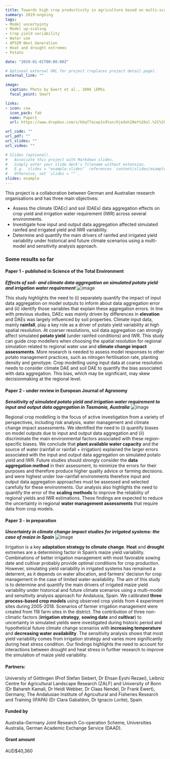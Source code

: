 ```yaml
---
title: Towards high crop productivity in agriculture based on multi-scale modelling and climate change impact studies
summary: 2019-ongoing
tags:
- Model uncertainty
- Model up-scaling
- Crop yield variability
- Water use
- APSIM Next Generation
- Heat and drought extremes
- Potato

date: "2019-01-01T00:00:00Z"

# Optional external URL for project (replaces project detail page).
external_link: ""

image:
  caption: Photo by Ewert et al., 2006 iEMSs
  focal_point: Smart

links:
- icon: cow
  icon_pack: fab
  name: Paper1
  url: https://www.dropbox.com/s/kbqf7aiep1s9lon/Ojeda%20et%20al.%2C%202020%20STE.pdf?dl=0

url_code: ""
url_pdf: ""
url_slides: ""
url_video: ""

# Slides (optional).
#   Associate this project with Markdown slides.
#   Simply enter your slide deck's filename without extension.
#   E.g. `slides = "example-slides"` references `content/slides/example-slides.md`.
#   Otherwise, set `slides = ""`.
slides: example
---
```


This project is a collaboration between German and Australian research organisations and has three main objectives:

- Assess the climate (DAEc) and soil (DAEs) data aggregation effects on crop yield and irrigation water requirement (IWR) across several environments.
- Investigate how input and output data aggregation affected simulated rainfed and irrigated yield and IWR variability.
- Determine and quantify the main drivers of rainfed and irrigated yield variability under historical and future climate scenarios using a multi-model and sensitivity analysis approach.

### Some results so far

#### Paper 1 - published in Science of the Total Environment

_**Effects of soil- and climate data aggregation on simulated potato yield and irrigation water requirement**_
![image](/img/projects/paper1.jpg)

This study highlights the need to (i) separately quantify the impact of input data aggregation on model outputs to inform about data aggregation error and (ii) identify those variables that explain these aggregation errors. In line with previous studies, DAEc was mainly driven by differences in **elevation** and DAEs was largely influenced by soil properties. Climate input data, mainly **rainfall**, play a key role as a driver of potato yield variability at high spatial resolution. At coarser resolutions, soil data aggregation can strongly affect simulated **potato yield** (under rainfed conditions) and IWR. This study can guide crop modellers when choosing the spatial resolution for regional simulation related to regional water use and **climate change impact assessments**. More research is needed to assess
model responses to other potato management practices, such as nitrogen fertilisation rate, planting density and genotype. Crop modelling using input data at coarse resolution needs to consider climate DAE and soil DAE to quantify the bias associated with data aggregation. This bias, which may be significant, may skew decisionmaking at the regional level.

#### Paper 2 - under review in European Journal of Agronomy

_**Sensitivity of simulated potato yield and irrigation water requirement to input and output data aggregation in Tasmania, Australia**_
![image](/img/projects/paper2.png)

Regional crop modelling is the focus of active investigation from a variety of perspectives, including risk analysis, water management and climate change impact assessments. We identified the need to (i) quantify biases on model outputs due to input and output data aggregation and (ii) discriminate the main environmental factors associated with these region-specific biases. We conclude that **plant available water capacity** and the source of water (rainfall or rainfall + irrigation) explained the larger errors associated with the input and output data aggregation on simulated potato yield and IWR. Future studies should strongly consider the **data aggregation method** in their assessment, to minimize the errors for their purposes and therefore produce higher quality advice or farming decisions. and were highest under low-rainfall environments therefore input and output data aggregation approaches must be assessed and selected carefully for these environments. Our analysis also highlights the need to quantify the error of the **scaling methods** to improve the reliability of regional yields and IWR estimations. These findings are expected to reduce the uncertainty in regional **water management assessments** that require data from crop models.

#### Paper 3 - in preparation

_**Uncertainty in climate change impact studies for irrigated systems: the case of maize in Spain**_
![image](/img/projects/paper3.jpg)

Irrigation is a key **adaptation strategy to climate change**. **Heat** and **drought** extremes are a determining factor in Spain’s maize yield variability. Combinations of better irrigation management with most favorable sowing date and cultivar probably provide optimal conditions for crop production. However, simulating yield variability in irrigated systems has remained a deterrent, as it depends on water allocation, and farmers’ decision for crop management in the case of limited water-availability. The aim of this study is to determine and quantify the main drivers of irrigated maize yield variability under historical and future climate scenarios using a multi-model and sensitivity analysis approach for Andalusia, Spain. We calibrated **three process-based crop models** using observed crop yields from 4 experiment sites during 2005-2018. Scenarios of farmer irrigation management were created from 118 farm sites in the district. The contribution of three non-climatic factors (**irrigation strategy**, **sowing date** and **cultivar**) to uncertainty in simulated yields were investigated during historic period and hypothetical future climate change scenarios with **increasing temperature** and **decreasing water availability**. The sensitivity analysis shows that most yield variability comes from irrigation strategy and varies more significantly during heat stress condition. Our findings highlights the need to account for interactions between drought and heat stress in further research to improve the simulation of maize yield variability.

#### Partners:
University of Göttingen (Prof Stefan Siebert, Dr Ehsan Eyshi Rezaei), Leibniz Centre for Agricultural Landscape Research (ZALF) and University of Bonn (Dr Bahareh Kamali, Dr Heidi Webber, Dr Claas Nendel, Dr Frank Ewert), Germany; The Andalusian Institute of Agricultural and Fisheries Research and Training (IFAPA) (Dr Clara Gabaldon, Dr Ignacio Lorite), Spain.

#### Funded by
Australia-Germany Joint Research Co-operation Scheme, Universities Australia, German Academic Exchange Service (DAAD).

#### Grant amount
AUD$40,360
